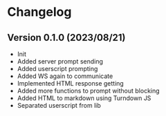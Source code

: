 # Changelog

## Version 0.1.0 (2023/08/21)

- Init
- Added server prompt sending
- Added userscript prompting
- Added WS again to communicate
- Implemented HTML response getting
- Added more functions to prompt without blocking
- Added HTML to markdown using Turndown JS
- Separated userscript from lib
